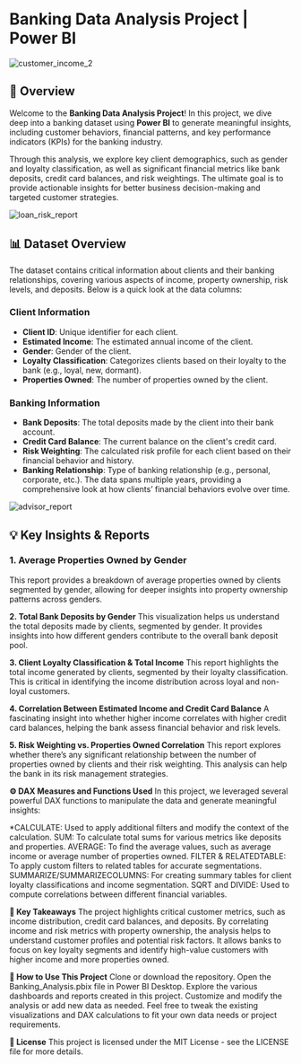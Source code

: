 # Banking Data Analysis Project | Power BI

![customer_income_2](https://github.com/user-attachments/assets/8779aa12-e863-4fb2-9ee4-381c2cc3c9e1)


## 🚀 Overview
Welcome to the **Banking Data Analysis Project**! In this project, we dive deep into a banking dataset using **Power BI** to generate meaningful insights, including customer behaviors, financial patterns, and key performance indicators (KPIs) for the banking industry.

Through this analysis, we explore key client demographics, such as gender and loyalty classification, as well as significant financial metrics like bank deposits, credit card balances, and risk weightings. The ultimate goal is to provide actionable insights for better business decision-making and targeted customer strategies.

![loan_risk_report](https://github.com/user-attachments/assets/47133858-c0db-464d-a3b8-947a15a502df)


## 📊 Dataset Overview
The dataset contains critical information about clients and their banking relationships, covering various aspects of income, property ownership, risk levels, and deposits. Below is a quick look at the data columns:

### Client Information

- **Client ID**: Unique identifier for each client.
- **Estimated Income**: The estimated annual income of the client.
- **Gender**: Gender of the client.
- **Loyalty Classification**: Categorizes clients based on their loyalty to the bank (e.g., loyal, new, dormant).
- **Properties Owned**: The number of properties owned by the client.

### Banking Information

- **Bank Deposits**: The total deposits made by the client into their bank account.
- **Credit Card Balance**: The current balance on the client's credit card.
- **Risk Weighting**: The calculated risk profile for each client based on their financial behavior and history.
- **Banking Relationship**: Type of banking relationship (e.g., personal, corporate, etc.).
The data spans multiple years, providing a comprehensive look at how clients’ financial behaviors evolve over time.

![advisor_report](https://github.com/user-attachments/assets/103e2632-d4f2-46c2-ae15-54cf677bce92)


## 💡 Key Insights & Reports

### 1. **Average Properties Owned by Gender**
   This report provides a breakdown of average properties owned by clients segmented by gender, allowing for deeper insights into property ownership patterns across genders.

**2. Total Bank Deposits by Gender**
This visualization helps us understand the total deposits made by clients, segmented by gender. It provides insights into how different genders contribute to the overall bank deposit pool.

**3. Client Loyalty Classification & Total Income**
This report highlights the total income generated by clients, segmented by their loyalty classification. This is critical in identifying the income distribution across loyal and non-loyal customers.

**4. Correlation Between Estimated Income and Credit Card Balance**
A fascinating insight into whether higher income correlates with higher credit card balances, helping the bank assess financial behavior and risk levels.

**5. Risk Weighting vs. Properties Owned Correlation**
This report explores whether there’s any significant relationship between the number of properties owned by clients and their risk weighting. This analysis can help the bank in its risk management strategies.

**⚙️ DAX Measures and Functions Used**
In this project, we leveraged several powerful DAX functions to manipulate the data and generate meaningful insights:

*CALCULATE: Used to apply additional filters and modify the context of the calculation.
SUM: To calculate total sums for various metrics like deposits and properties.
AVERAGE: To find the average values, such as average income or average number of properties owned.
FILTER & RELATEDTABLE: To apply custom filters to related tables for accurate segmentations.
SUMMARIZE/SUMMARIZECOLUMNS: For creating summary tables for client loyalty classifications and income segmentation.
SQRT and DIVIDE: Used to compute correlations between different financial variables.

**🎯 Key Takeaways**
The project highlights critical customer metrics, such as income distribution, credit card balances, and deposits.
By correlating income and risk metrics with property ownership, the analysis helps to understand customer profiles and potential risk factors.
It allows banks to focus on key loyalty segments and identify high-value customers with higher income and more properties owned.

**🚀 How to Use This Project**
Clone or download the repository.
Open the Banking_Analysis.pbix file in Power BI Desktop.
Explore the various dashboards and reports created in this project.
Customize and modify the analysis or add new data as needed.
Feel free to tweak the existing visualizations and DAX calculations to fit your own data needs or project requirements.

**📃 License**
This project is licensed under the MIT License - see the LICENSE file for more details.

